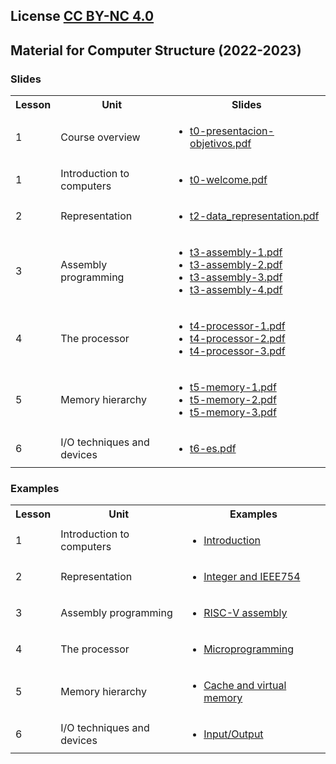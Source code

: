 ## License [CC BY-NC 4.0](http:/creativecommons.org/licenses/by-nc/4.0/) 

## Material for Computer Structure (2022-2023)

### Slides

<html>
 <small>
 <table style="width:100%;" width="100%">
  <tr><th>Lesson</th><th>Unit</th><th>Slides</th></tr>

  <tr><td>1</td><td>Course overview</td>
      <td><ul type="0">
        <li> <a href="https://acaldero.github.io/uc3m_cs/slides/t0-presentacion-objetivos.pdf">t0-presentacion-objetivos.pdf</a> </li>
      </ul></td>
  </tr>

  <tr><td>1</td><td>Introduction to computers</td>
      <td><ul type="1">
        <li> <a href="https://acaldero.github.io/uc3m_cs/slides/t0-welcome.pdf">t0-welcome.pdf</a> </li>
      </ul></td>
  </tr>

  <tr><td>2</td><td>Representation</td>
      <td><ul type="1">
        <li> <a href="https://acaldero.github.io/uc3m_cs/slides/t2-data_representation.pdf">t2-data_representation.pdf</a></li>
      </ul></td>
  </tr>

  <tr><td>3</td><td>Assembly programming</td>
      <td><ul type="1">
        <li> <a href="https://acaldero.github.io/uc3m_cs/slides/t3-assembly-1.pdf">t3-assembly-1.pdf</a></li>
        <li> <a href="https://acaldero.github.io/uc3m_cs/slides/t3-assembly-2.pdf">t3-assembly-2.pdf</a></li>
        <li> <a href="https://acaldero.github.io/uc3m_cs/slides/t3-assembly-3.pdf">t3-assembly-3.pdf</a></li>
        <li> <a href="https://acaldero.github.io/uc3m_cs/slides/t3-assembly-4.pdf">t3-assembly-4.pdf</a></li>
      </ul></td>
  </tr>

  <tr><td>4</td><td>The processor</td>
      <td><ul type="1">
        <li> <a href="https://acaldero.github.io/uc3m_cs/slides/t4-processor-1.pdf">t4-processor-1.pdf</a></li>
        <li> <a href="https://acaldero.github.io/uc3m_cs/slides/t4-processor-2.pdf">t4-processor-2.pdf</a></li>
        <li> <a href="https://acaldero.github.io/uc3m_cs/slides/t4-processor-3.pdf">t4-processor-3.pdf</a></li>
      </ul></td>
  </tr>

  <tr><td>5</td><td>Memory hierarchy</td>
      <td><ul type="1">
        <li> <a href="https://acaldero.github.io/uc3m_cs/slides/t5-memory-1.pdf">t5-memory-1.pdf</a></li>
        <li> <a href="https://acaldero.github.io/uc3m_cs/slides/t5-memory-2.pdf">t5-memory-2.pdf</a></li>
        <li> <a href="https://acaldero.github.io/uc3m_cs/slides/t5-memory-3.pdf">t5-memory-3.pdf</a></li>
      </ul></td>
  </tr>

  <tr><td>6</td><td>I/O techniques and devices</td>
      <td><ul type="1">
        <li> <a href="https://acaldero.github.io/uc3m_cs/slides/t6-io.pdf">t6-es.pdf</a></li>
      </ul></td>
  </tr>

 </table>
 </small>
</html>


### Examples

<html>
 <small>
 <table style="width:100%;" width="100%">
  <tr><th>Lesson</th><th>Unit</th><th>Examples</th></tr>

  <tr><td>1</td><td>Introduction to computers</td>
      <td><ul type="1">
        <li> <a href="https://acaldero.github.io/uc3m_cs/exercises/ex1-introduction">Introduction</a> </li>
      </ul></td>
  </tr>

  <tr><td>2</td><td>Representation</td>
      <td><ul type="1">
        <li> <a href="https://acaldero.github.io/uc3m_cs/exercises/ex2-representation">Integer and IEEE754</a> </li>
      </ul></td>
  </tr>

  <tr><td>3</td><td>Assembly programming</td>
      <td><ul type="1">
        <li> <a href="https://acaldero.github.io/uc3m_cs/exercises/ex3-assembly">RISC-V assembly</a> </li>
      </ul></td>
  </tr>

  <tr><td>4</td><td>The processor</td>
      <td><ul type="1">
        <li> <a href="https://acaldero.github.io/uc3m_cs/exercises/ex4-processor">Microprogramming</a> </li>
      </ul></td>
  </tr>

  <tr><td>5</td><td>Memory hierarchy</td>
      <td><ul type="1">
        <li> <a href="https://acaldero.github.io/uc3m_cs/exercises/ex5-memory">Cache and virtual memory</a> </li>
      </ul></td>
  </tr>

  <tr><td>6</td><td>I/O techniques and devices</td>
      <td><ul type="1">
        <li> <a href="https://acaldero.github.io/uc3m_cs/exercises/ex6-io">Input/Output</a> </li>
      </ul></td>
  </tr>

 </table>
 </small>
</html>

